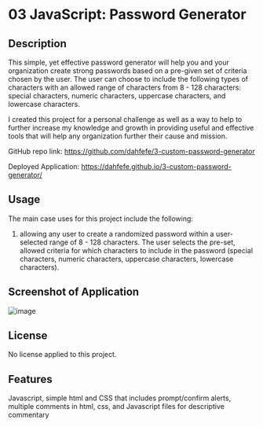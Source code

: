 # 03 JavaScript: Password Generator

## Description

This simple, yet effective password generator will help you and your organization create strong passwords based on a pre-given set of criteria chosen by the user. The user can choose to include the following types of characters with an allowed range of characters from 8 - 128 characters: special characters, numeric characters, uppercase characters, and lowercase characters. 

I created this project for a personal challenge as well as a way to help to further increase my knowledge and growth in providing useful and effective tools that will help any organization further their cause and mission. 

GitHub repo link: https://github.com/dahfefe/3-custom-password-generator

Deployed Application: https://dahfefe.github.io/3-custom-password-generator/

## Usage

The main case uses for this project include the following:
1) allowing any user to create a randomized password within a user-selected range of 8 - 128 characters. The user selects the pre-set, allowed criteria for which characters to include in the password (special characters, numeric characters, uppercase characters, lowercase characters).

## Screenshot of Application
![image](./assets/images/Screenshot%202024-03-27%20at%208.03.32 PM.png)

## License

No license applied to this project. 

## Features

Javascript,
simple html and CSS that includes prompt/confirm alerts,
multiple comments in html, css, and Javascript files for descriptive commentary
